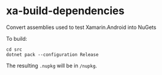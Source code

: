# xa-build-dependencies

Convert assemblies used to test Xamarin.Android into NuGets

To build:
```
cd src
dotnet pack --configuration Release
```

The resulting `.nupkg` will be in `/nupkg`.
